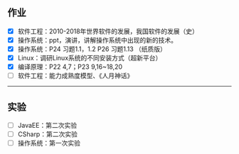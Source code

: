 ## 作业

- [x] 软件工程：2010-2018年世界软件的发展，我国软件的发展（史）
- [x] 操作系统：ppt，演讲，讲解操作系统中出现的新的技术。
- [x] 操作系统：P24 习题1.1，1.2 P26 习题1.13 （纸质版）
- [x] Linux：调研Linux系统的不同安装方式（超新平台）
- [x] 编译原理：P22 4,7；P23 9,16~18,20
- [ ] 软件工程：能力成熟度模型、《人月神话》

***

## 实验

- [ ] JavaEE：第二次实验
- [ ] CSharp：第二次实验
- [ ] 操作系统：第一次实验